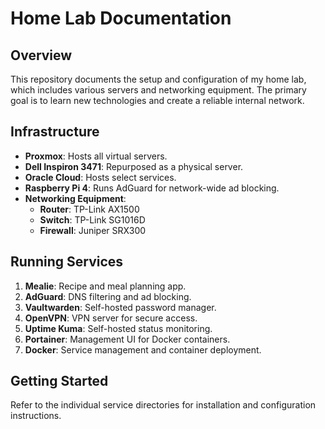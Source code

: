 # Home Lab Documentation

## Overview
This repository documents the setup and configuration of my home lab, which includes various servers and networking equipment. The primary goal is to learn new technologies and create a reliable internal network.

## Infrastructure
- **Proxmox**: Hosts all virtual servers.
- **Dell Inspiron 3471**: Repurposed as a physical server.
- **Oracle Cloud**: Hosts select services.
- **Raspberry Pi 4**: Runs AdGuard for network-wide ad blocking.
- **Networking Equipment**:
  - **Router**: TP-Link AX1500
  - **Switch**: TP-Link SG1016D
  - **Firewall**: Juniper SRX300

## Running Services
1. **Mealie**: Recipe and meal planning app.
2. **AdGuard**: DNS filtering and ad blocking.
3. **Vaultwarden**: Self-hosted password manager.
4. **OpenVPN**: VPN server for secure access.
5. **Uptime Kuma**: Self-hosted status monitoring.
6. **Portainer**: Management UI for Docker containers.
7. **Docker**: Service management and container deployment.

## Getting Started
Refer to the individual service directories for installation and configuration instructions.
